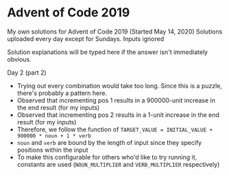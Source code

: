 # Advent of Code 2019
My own solutions for Advent of Code 2019 (Started May 14, 2020)
Solutions uploaded every day except for Sundays.
Inputs ignored

Solution explanations will be typed here if the answer isn't immediately obvious.

Day 2 (part 2)
- Trying out every combination would take too long. Since this is a puzzle, there's probably a pattern here.
- Observed that incrementing pos 1 results in a 900000-unit increase in the end result (for my inputs)
- Observed that incrementing pos 2 results in a 1-unit increase in the end result (for my inputs)
- Therefore, we follow the function of `TARGET_VALUE = INITIAL_VALUE + 900000 * noun + 1 * verb`
- `noun` and `verb` are bound by the length of input since they specify positions within the input
- To make this configurable for others who'd like to try running it, constants are used (`NOUN_MULTIPLIER` and `VERB_MULTIPLIER` respectively)
